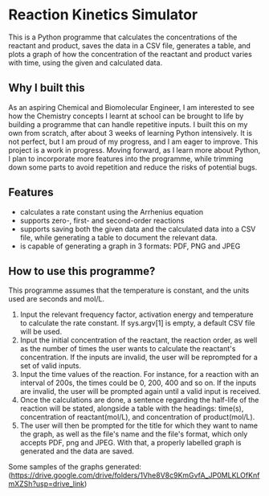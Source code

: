 # Reaction Kinetics Simulator
This is a Python programme that calculates the concentrations of the reactant and product, saves the data in a CSV file, generates a table, and plots a graph of how the concentration of the reactant and product varies with time, using the given and calculated data.

## Why I built this
As an aspiring Chemical and Biomolecular Engineer, I am interested to see how the Chemistry concepts I learnt at school can be brought to life by building a programme that can handle repetitive inputs. I built this on my own from scratch, after about 3 weeks of learning Python intensively. It is not perfect, but I am proud of my progress, and I am eager to improve. This project is a work in progress. Moving forward, as I learn more about Python, I plan to incorporate more features into the programme, while trimming down some parts to avoid repetition and reduce the risks of potential bugs.

## Features
- calculates a rate constant using the Arrhenius equation
- supports zero-, first- and second-order reactions
- supports saving both the given data and the calculated data into a CSV file, while generating a table to document the relevant data.
- is capable of generating a graph in 3 formats: PDF, PNG and JPEG

## How to use this programme?
This programme assumes that the temperature is constant, and the units used are seconds and mol/L.
1. Input the relevant frequency factor, activation energy and temperature to calculate the rate constant.
If sys.argv[1] is empty, a default CSV file will be used.
2. Input the initial concentration of the reactant, the reaction order, as well as the number of times the user wants to calculate the reactant's concentration.
If the inputs are invalid, the user will be reprompted for a set of valid inputs.
3. Input the time values of the reaction. For instance, for a reaction with an interval of 200s, the times could be 0, 200, 400 and so on. If the inputs are invalid, the user will be prompted again until a valid input is received.
4. Once the calculations are done, a sentence regarding the half-life of the reaction will be stated, alongside a table with the headings: time(s), concentration of reactant(mol/L), and concentration of product(mol/L).
5. The user will then be prompted for the title for which they want to name the graph, as well as the file's name and the file's format, which only accepts PDF, png and JPEG. With that, a properly labelled graph is generated and the data are saved.

Some samples of the graphs generated: (https://drive.google.com/drive/folders/1Vhe8V8c9KmGvfA_JP0MLKLOfKnfmXZSh?usp=drive_link)
